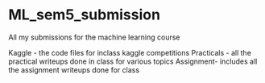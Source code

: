 # ML_sem5_submission

All my submissions for the machine learning course

Kaggle - the code files for inclass kaggle competitions 
Practicals - all the practical writeups done in class for various topics
Assignment- includes all the assignment writeups done for class
